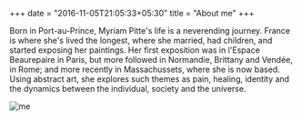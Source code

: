 +++
date = "2016-11-05T21:05:33+05:30"
title = "About me"
+++

Born in Port-au-Prince, Myriam Pitte's life is a neverending journey. France is where she's lived the longest, where she married, had children, and started exposing her paintings. Her first exposition was in l'Espace Beaurepaire in Paris, but more followed in Normandie, Brittany and Vendée, in Rome; and more recently in Massachussets, where she is now based. Using abstract art, she explores such themes as pain, healing, identity and the dynamics between the individual, society and the universe.

![me](about/myriam.jpg)





[1]: /img/about.jpg
